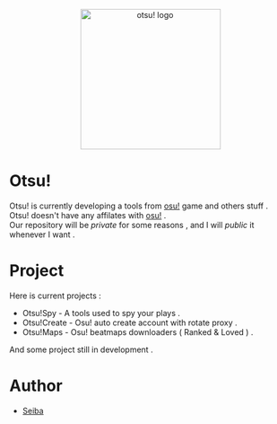 <p align="center">
  <img width="250" alt="otsu! logo" src="https://github.com/otsudev/.github/assets/144582903/ab4d3e6a-c641-4ac3-99e1-0405e30356a7">
</p>

# Otsu!

Otsu! is currently developing a tools from [osu!](https://osu.ppy.sh) game and others stuff . <br>
Otsu! doesn't have any affilates with [osu!](https://osu.ppy.sh) . <br>
Our repository will be *private* for some reasons , and I will *public* it whenever I want .

# Project

Here is current projects :

- Otsu!Spy - A tools used to spy your plays .
- Otsu!Create - Osu! auto create account with rotate proxy .
- Otsu!Maps - Osu! beatmaps downloaders ( Ranked & Loved ) .

And some project still in development .

# Author

- [Seiba](https://github.com/seibaosu)
